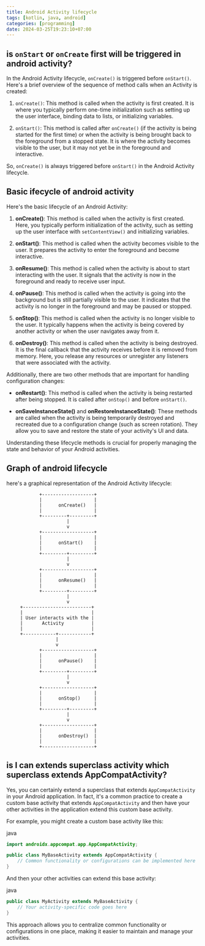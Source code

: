 ```yaml
---
title: Android Activity lifecycle
tags: [kotlin, java, android]
categories: [programming]
date: 2024-03-25T19:23:10+07:00
---
```


## is `onStart` or `onCreate` first will be triggered in android activity?

In the Android Activity lifecycle, `onCreate()` is triggered before `onStart()`. Here's a brief overview of the sequence of method calls when an Activity is created:

1.  `onCreate()`: This method is called when the activity is first created. It is where you typically perform one-time initialization such as setting up the user interface, binding data to lists, or initializing variables.

2.  `onStart()`: This method is called after `onCreate()` (if the activity is being started for the first time) or when the activity is being brought back to the foreground from a stopped state. It is where the activity becomes visible to the user, but it may not yet be in the foreground and interactive.

So, `onCreate()` is always triggered before `onStart()` in the Android Activity lifecycle.

## Basic ifecycle of android activity

Here's the basic lifecycle of an Android Activity:

1.  **onCreate()**: This method is called when the activity is first created. Here, you typically perform initialization of the activity, such as setting up the user interface with `setContentView()` and initializing variables.

2.  **onStart()**: This method is called when the activity becomes visible to the user. It prepares the activity to enter the foreground and become interactive.

3.  **onResume()**: This method is called when the activity is about to start interacting with the user. It signals that the activity is now in the foreground and ready to receive user input.

4.  **onPause()**: This method is called when the activity is going into the background but is still partially visible to the user. It indicates that the activity is no longer in the foreground and may be paused or stopped.

5.  **onStop()**: This method is called when the activity is no longer visible to the user. It typically happens when the activity is being covered by another activity or when the user navigates away from it.

6.  **onDestroy()**: This method is called when the activity is being destroyed. It is the final callback that the activity receives before it is removed from memory. Here, you release any resources or unregister any listeners that were associated with the activity.

Additionally, there are two other methods that are important for handling configuration changes:

-   **onRestart()**: This method is called when the activity is being restarted after being stopped. It is called after `onStop()` and before `onStart()`.

-   **onSaveInstanceState()** and **onRestoreInstanceState()**: These methods are called when the activity is being temporarily destroyed and recreated due to a configuration change (such as screen rotation). They allow you to save and restore the state of your activity's UI and data.

Understanding these lifecycle methods is crucial for properly managing the state and behavior of your Android activities.

## Graph of android lifecycle

here's a graphical representation of the Android Activity lifecycle:

```
            +-------------------+
            |                   |
            |      onCreate()   |
            |                   |
            +---------+---------+
                      |
                      v
            +-------------------+
            |                   |
            |      onStart()    |
            |                   |
            +---------+---------+
                      |
                      v
            +-------------------+
            |                   |
            |      onResume()   |
            |                   |
            +---------+---------+
                      |
                      v
     +-------------------------+
     |                         |
     | User interacts with the |
     |       Activity          |
     |                         |
     +------------+------------+
                  |
                  v
            +-------------------+
            |                   |
            |      onPause()    |
            |                   |
            +---------+---------+
                      |
                      v
            +-------------------+
            |                   |
            |      onStop()     |
            |                   |
            +---------+---------+
                      |
                      v
            +-------------------+
            |                   |
            |      onDestroy()  |
            |                   |
            +-------------------+
```

## is I can extends superclass activity which superclass extends AppCompatActivity?

Yes, you can certainly extend a superclass that extends `AppCompatActivity` in your Android application. In fact, it's a common practice to create a custom base activity that extends `AppCompatActivity` and then have your other activities in the application extend this custom base activity.

For example, you might create a custom base activity like this:

java

```java
import androidx.appcompat.app.AppCompatActivity;

public class MyBaseActivity extends AppCompatActivity {
    // Common functionality or configurations can be implemented here
}
```

And then your other activities can extend this base activity:

java

```java
public class MyActivity extends MyBaseActivity {
    // Your activity-specific code goes here
}
```

This approach allows you to centralize common functionality or configurations in one place, making it easier to maintain and manage your activities.
